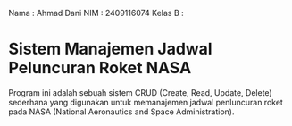 Nama    : Ahmad Dani
NIM     : 2409116074
Kelas B :

# Sistem Manajemen Jadwal Peluncuran Roket NASA
Program ini adalah sebuah sistem CRUD (Create, Read, Update, Delete) sederhana yang digunakan untuk memanajemen jadwal penluncuran roket pada NASA (National Aeronautics and Space Administration).
